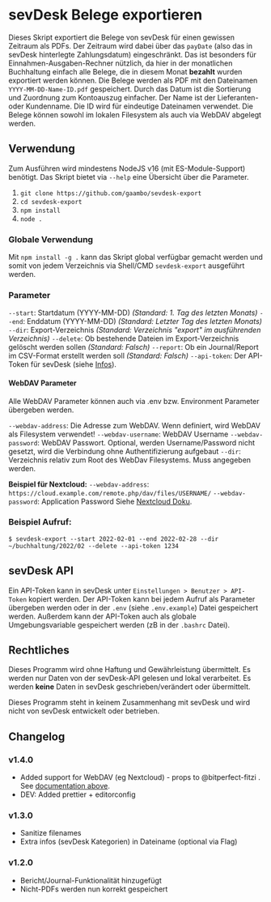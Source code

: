 # sevDesk Belege exportieren

Dieses Skript exportiert die Belege von sevDesk für einen gewissen Zeitraum als PDFs.
Der Zeitraum wird dabei über das `payDate` (also das in sevDesk hinterlegte Zahlungsdatum) eingeschränkt.
Das ist besonders für Einnahmen-Ausgaben-Rechner nützlich, da hier in der monatlichen Buchhaltung einfach alle Belege,
die in diesem Monat **bezahlt** wurden exportiert werden können.
Die Belege werden als PDF mit den Dateinamen `YYYY-MM-DD-Name-ID.pdf` gespeichert.
Durch das Datum ist die Sortierung und Zuordnung zum Kontoauszug einfacher.
Der Name ist der Lieferanten- oder Kundenname.
Die ID wird für eindeutige Dateinamen verwendet.
Die Belege können sowohl im lokalen Filesystem als auch via WebDAV abgelegt werden.

## Verwendung

Zum Ausführen wird mindestens NodeJS v16 (mit ES-Module-Support) benötigt.
Das Skript bietet via `--help` eine Übersicht über die Parameter.

1. `git clone https://github.com/gaambo/sevdesk-export`
2. `cd sevdesk-export`
3. `npm install`
4. `node .`

### Globale Verwendung

Mit `npm install -g .` kann das Skript global verfügbar gemacht werden und somit von jedem Verzeichnis via Shell/CMD `sevdesk-export` ausgeführt werden.

### Parameter

`--start`: Startdatum (YYYY-MM-DD) *(Standard: 1. Tag des letzten Monats)*
`--end`: Enddatum (YYYY-MM-DD) *(Standard: Letzter Tag des letzten Monats)*
`--dir`: Export-Verzeichnis *(Standard: Verzeichnis "export" im ausführenden Verzeichnis)*
`--delete`: Ob bestehende Dateien im Export-Verzeichnis gelöscht werden sollen *(Standard: Falsch)*
`--report`: Ob ein Journal/Report im CSV-Format erstellt werden soll *(Standard: Falsch)*
`--api-token`: Der API-Token für sevDesk (siehe [Infos](#sevdesk-api)).

#### WebDAV Parameter

Alle WebDAV Parameter können auch via .env bzw. Environment Parameter übergeben werden.

`--webdav-address`: Die Adresse zum WebDAV. Wenn definiert, wird WebDAV als Filesystem verwendet!
`--webdav-username`: WebDAV Username
`--webdav-password`: WebDAV Passwort. Optional, werden Username/Password nicht gesetzt, wird die Verbindung ohne Authentifizierung aufgebaut
`--dir`: Verzeichnis relativ zum Root des WebDav Filesystems. Muss angegeben werden.

**Beispiel für Nextcloud:**
`--webdav-address`: `https://cloud.example.com/remote.php/dav/files/USERNAME/`
`--webdav-password`: Application Password
Siehe [Nextcloud Doku](https://docs.nextcloud.com/server/latest/user_manual/de/files/access_webdav.html).

### Beispiel Aufruf:
`$ sevdesk-export --start 2022-02-01 --end 2022-02-28 --dir ~/buchhaltung/2022/02 --delete --api-token 1234`

## sevDesk API

Ein API-Token kann in sevDesk unter `Einstellungen > Benutzer > API-Token` kopiert werden.
Der API-Token kann bei jedem Aufruf als Parameter übergeben werden oder in der `.env` (siehe `.env.example`) Datei gespeichert werden.
Außerdem kann der API-Token auch als globale Umgebungsvariable gespeichert werden (zB in der `.bashrc` Datei).

## Rechtliches

Dieses Programm wird ohne Haftung und Gewährleistung übermittelt. Es werden nur Daten von der sevDesk-API gelesen und lokal verarbeitet. Es werden **keine** Daten in sevDesk geschrieben/verändert oder übermittelt.

Dieses Programm steht in keinem Zusammenhang mit sevDesk und wird nicht von sevDesk entwickelt oder betrieben.

## Changelog

### v1.4.0

- Added support for WebDAV (eg Nextcloud) - props to @bitperfect-fitzi . See [documentation above](#webdav-parameter).
- DEV: Added prettier + editorconfig

### v1.3.0

- Sanitize filenames
- Extra infos (sevDesk Kategorien) in Dateiname (optional via Flag)

### v1.2.0

- Bericht/Journal-Funktionalität hinzugefügt
- Nicht-PDFs werden nun korrekt gespeichert
